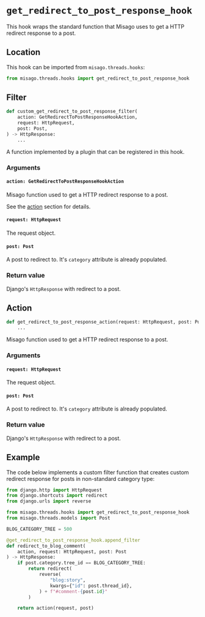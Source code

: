 # `get_redirect_to_post_response_hook`

This hook wraps the standard function that Misago uses to get a HTTP redirect response to a post.


## Location

This hook can be imported from `misago.threads.hooks`:

```python
from misago.threads.hooks import get_redirect_to_post_response_hook
```


## Filter

```python
def custom_get_redirect_to_post_response_filter(
    action: GetRedirectToPostResponseHookAction,
    request: HttpRequest,
    post: Post,
) -> HttpResponse:
    ...
```

A function implemented by a plugin that can be registered in this hook.


### Arguments

#### `action: GetRedirectToPostResponseHookAction`

Misago function used to get a HTTP redirect response to a post.

See the [action](#action) section for details.


#### `request: HttpRequest`

The request object.


#### `post: Post`

A post to redirect to. It's `category` attribute is already populated.


### Return value

Django's `HttpResponse` with redirect to a post.


## Action

```python
def get_redirect_to_post_response_action(request: HttpRequest, post: Post) -> HttpResponse:
    ...
```

Misago function used to get a HTTP redirect response to a post.


### Arguments

#### `request: HttpRequest`

The request object.


#### `post: Post`

A post to redirect to. It's `category` attribute is already populated.


### Return value

Django's `HttpResponse` with redirect to a post.


## Example

The code below implements a custom filter function that creates custom redirect response for posts in non-standard category type:

```python
from django.http import HttpRequest
from django.shortcuts import redirect
from django.urls import reverse

from misago.threads.hooks import get_redirect_to_post_response_hook
from misago.threads.models import Post

BLOG_CATEGORY_TREE = 500

@get_redirect_to_post_response_hook.append_filter
def redirect_to_blog_comment(
    action, request: HttpRequest, post: Post
) -> HttpResponse:
    if post.category.tree_id == BLOG_CATEGORY_TREE:
        return redirect(
            reverse(
                "blog:story",
                kwargs={"id": post.thread_id},
            ) + f"#comment-{post.id}"
        )

    return action(request, post)
```